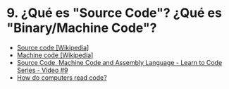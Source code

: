 # 9. ¿Qué es "Source Code"? ¿Qué es "Binary/Machine Code"?

- [Source code [Wikipedia]](https://en.wikipedia.org/wiki/Source_code)
- [Machine code [Wikipedia]](https://en.wikipedia.org/wiki/Machine_code)
- [Source Code, Machine Code and Assembly Language - Learn to Code Series - Video #9](https://www.youtube.com/watch?v=bgN4LBt5buU)
- [How do computers read code?](https://www.youtube.com/watch?v=QXjU9qTsYCc)